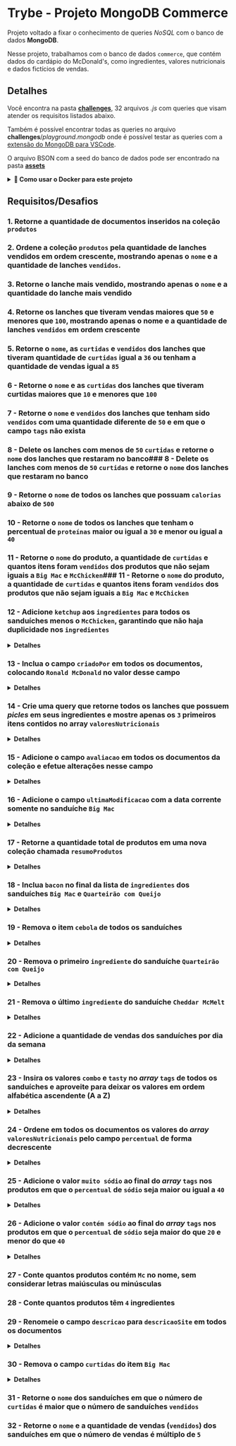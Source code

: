 # Trybe - Projeto MongoDB Commerce
Projeto voltado a fixar o conhecimento de queries _NoSQL_ com o banco de dados __MongoDB__.

Nesse projeto, trabalhamos com o banco de dados `commerce`, que contém dados do cardápio do McDonald's, como ingredientes, valores nutricionais e dados fictícios de vendas.

## Detalhes

Você encontra na pasta [__challenges__](https://github.com/flaviojoaofelix/trybe-project-mongodb-commerce/tree/main/challenges), 32 arquivos _.js_ com queries que visam atender os requisitos listados abaixo.

Também é possível encontrar todas as queries no arquivo __challenges__/_playground.mongodb_ onde é possível testar as queries com a [extensão do MongoDB para VSCode](https://marketplace.visualstudio.com/items?itemName=mongodb.mongodb-vscode).

O arquivo BSON com a seed do banco de dados pode ser encontrado na pasta [__assets__](https://github.com/flaviojoaofelix/trybe-project-mongodb-commerce/tree/main/assets)

<details>
  <summary>
    <strong>🐳 Como usar o Docker para este projeto</strong>
  </summary><br>

  - Para quem não possui o MongoDB instalado e está utilizando o docker, é necessário executar os testes localmente usando os seguintes passos:

  1. Acesse o terminal na raiz da pasta do projeto;
  2. Crie um container com um volume apontando para a pasta do projeto `docker run -d --name=nomeDoContainer -v "$PWD:/app" -p 27017:27017 mongo:5.0`;
  3. Com o container em execução, acesse o terminal do container `docker exec -it nomeDoContainer bash`;
  4. No terminal do container, acesse o diretório `/app` mapeado no volume conforme o passo 2;
  > Para restaurar o banco de dados é necessário que você esteja dentro do diretório `/app`. Para mais detalhes, veja o tópico: "♻️ Restaurando o banco de dados `commerce`".
  5. Por fim, execute o script de testes do projeto: `./scripts/evaluate.sh`.
  Se por algum motivo a execução do container for finalizada, basta iniciá-lo novamente com o comando `docker start nomeDoContainer` e seguir a partir do passo 3.

</details>

## Requisitos/Desafios

### 1. Retorne a quantidade de documentos inseridos na coleção `produtos`

### 2. Ordene a coleção `produtos` pela quantidade de lanches vendidos em ordem crescente, mostrando apenas o `nome` e a quantidade de lanches `vendidos`.

### 3. Retorne o lanche mais vendido, mostrando apenas o `nome` e a quantidade do lanche mais vendido

### 4. Retorne os lanches que tiveram vendas maiores que `50` e menores que `100`, mostrando apenas o nome e a quantidade de lanches `vendidos` em ordem crescente

### 5. Retorne o `nome`, as `curtidas` e `vendidos` dos lanches que tiveram quantidade de `curtidas` igual a `36` ou tenham a quantidade de vendas igual a `85`

### 6 - Retorne o `nome` e as `curtidas` dos lanches que tiveram curtidas maiores que `10` e menores que `100`

### 7 - Retorne o `nome` e `vendidos` dos lanches que tenham sido `vendidos` com uma quantidade diferente de `50` e em que o campo `tags` não exista

### 8 - Delete os lanches com menos de `50` `curtidas` e retorne o `nome` dos lanches que restaram no banco### 8 - Delete os lanches com menos de `50` `curtidas` e retorne o `nome` dos lanches que restaram no banco

### 9 - Retorne o `nome` de todos os lanches que possuam `calorias` abaixo de `500`

### 10 - Retorne o `nome` de todos os lanches que tenham o percentual de `proteínas` maior ou igual a `30` e menor ou igual a `40`

### 11 - Retorne o `nome` do produto, a quantidade de `curtidas` e quantos itens foram `vendidos` dos produtos que não sejam iguais a `Big Mac` e `McChicken`### 11 - Retorne o `nome` do produto, a quantidade de `curtidas` e quantos itens foram `vendidos` dos produtos que não sejam iguais a `Big Mac` e `McChicken`

### 12 - Adicione `ketchup` aos `ingredientes` para todos os sanduíches menos o `McChicken`, garantindo que não haja duplicidade nos `ingredientes`

<details>
  <summary>
    <strong>Detalhes</strong>
  </summary>
  Para isso, escreva no arquivo `desafio12.js` duas queries, <strong>nesta ordem</strong>:

    1. Crie uma query que adicione `ketchup` aos `ingredientes` para todos os sanduíches menos o `McChicken`, garantindo que não haja duplicidade nos `ingredientes`.

    2. Crie uma query que retorne o `nome` e `ingredientes` de todos os documentos.
</details>

### 13 - Inclua o campo `criadoPor` em todos os documentos, colocando `Ronald McDonald` no valor desse campo

<details>
  <summary>
    <strong>Detalhes</strong>
  </summary>
  Para isso, escreva no arquivo `desafio13.js` duas queries, <strong>nesta ordem</strong>:

    1. Crie uma query que adicione o campo `criadoPor` em todos os documentos, colocando `"Ronald McDonald"` no valor desse campo.

    2. Crie uma query que retorne o `nome` e `criadoPor` de todos os produtos.
</details>

### 14 - Crie uma query que retorne todos os lanches que possuem *picles* em seus ingredientes e mostre apenas os `3` primeiros itens contidos no array `valoresNutricionais`

<details>
  <summary>
    <strong>Detalhes</strong>
  </summary>
  Para isso, escreva no arquivo `desafio13.js` duas queries, <strong>nesta ordem</strong>:

    - Para isso, escreva a query no arquivo `desafio14.js`
    - Sua query deve retornar apenas os campos `nome`, `ingredientes` e `valoresNutricionais`.
</details>

### 15 - Adicione o campo `avaliacao` em todos os documentos da coleção e efetue alterações nesse campo

<details>
  <summary>
    <strong>Detalhes</strong>
  </summary>
  Para isso, escreva no arquivo `desafio15.js` quatro queries, <strong>nesta ordem</strong>:

    1. Crie uma query que inclua o campo `avaliacao` do tipo `NumberInt`, com o valor `0` em todos os documentos da coleção.

    2. Crie uma query que incremente o valor do campo `avaliacao` em `5` em todos os sanduíches de carne do tipo `bovino`. 
    👀 **De olho na dica**: utilize como filtro o campo `tags`.

    3. Crie uma query que incremente o valor do campo `avaliacao` em `3` em todos os sanduíches de `ave`.

    4. Crie uma query que retorne o `nome` e `avaliacao` de todos os sanduíches.
</details>

### 16 - Adicione o campo `ultimaModificacao` com a data corrente somente no sanduíche `Big Mac`

<details>
  <summary>
    <strong>Detalhes</strong>
  </summary>
  Para isso, escreva no arquivo `desafio16.js` duas queries, <strong>nesta ordem</strong>:

    1. Crie uma query que inclua somente ao sanduíche `Big Mac` o campo `ultimaModificacao` com a data corrente. Para a data corrente faça uso do tipo `date` ou `timestamp`.

    2. Crie uma query que retorne o `nome` de todos os documentos em que o campo `ultimaModificacao` existe.
</details>

### 17 - Retorne a quantidade total de produtos em uma nova coleção chamada `resumoProdutos`

<details>
  <summary>
    <strong>Detalhes</strong>
  </summary>
  Para isso, escreva no arquivo `desafio17.js` duas queries, <strong>nesta ordem</strong>:

    1. Crie uma query que insira na coleção `resumoProdutos` um documento com os campos: `franquia` com o valor `McDonalds` e `totalProdutos` com o valor sendo a quantidade total de produtos registrados na coleção `produtos`.

    2. Crie uma query que retorne os campos `franquia` e o `totalProdutos` da coleção `resumoProdutos`, resultantes da primeira query.
</details>

### 18 - Inclua `bacon` no final da lista de `ingredientes` dos sanduíches `Big Mac` e `Quarteirão com Queijo`

<details>
  <summary>
    <strong>Detalhes</strong>
  </summary>
  Para isso, escreva no arquivo `desafio18.js` duas queries, <strong>nesta ordem</strong>:

    1. Crie uma query que faça a inclusão de `bacon` no final da lista de `ingredientes` dos sanduíches `Big Mac` e `Quarteirão com Queijo`.

    2. Crie uma query que retorne o `nome` e `ingredientes` de todos os documentos.
</details>

### 19 - Remova o item `cebola` de todos os sanduíches

<details>
  <summary>
    <strong>Detalhes</strong>
  </summary>
  Para isso, escreva no arquivo `desafio19.js` duas queries, <strong>nesta ordem</strong>:

    1. Crie uma query que faça a remoção do item `cebola` em todos os sanduíches.

    2. Crie uma query que retorne o `nome` e `ingredientes` de todos os documentos.
</details>

### 20 - Remova o primeiro `ingrediente` do sanduíche `Quarteirão com Queijo`

<details>
  <summary>
    <strong>Detalhes</strong>
  </summary>
  Para isso, escreva no arquivo `desafio19.js` duas queries, <strong>nesta ordem</strong>:

    1. Crie uma query que faça a remoção do item `cebola` em todos os sanduíches.

    2. Crie uma query que retorne o `nome` e `ingredientes` de todos os documentos.
</details>

### 21 - Remova o último `ingrediente` do sanduíche `Cheddar McMelt`

<details>
  <summary>
    <strong>Detalhes</strong>
  </summary>
  Para isso, escreva no arquivo `desafio21.js` duas queries, <strong>nesta ordem</strong>:

    1. Crie uma query que faça a remoção do **último** `ingrediente` no sanduíche `Cheddar McMelt`.

    2. Crie uma query que retorne o `nome` e `ingredientes` de todos os documentos.
</details>

### 22 - Adicione a quantidade de vendas dos sanduíches por dia da semana

<details>
  <summary>
    <strong>Detalhes</strong>
  </summary>
  Para isso, escreva no arquivo `desafio22.js` quatro queries, <strong>nesta ordem</strong>:

    1. Crie uma query que inclua um campo `vendasPorDia` em todos os sanduíches. O valor deste campo deverá ser um _array_ com sete posições. Cada uma delas representará um dia da semana, e cada posição iniciará em `0`. O _array_ deve seguir a estrutura do exemplo abaixo:
      ```json
      "vendasPorDia": [0, 0, 0, 0, 0, 0, 0]
      ```

    > O primeiro item desse _array_ representa as vendas no **domingo**, o segundo item representa as vendas na **segunda-feira**, e assim sucessivamente até chegar ao último item, que representa as vendas no **sábado**.

    2. Crie uma query que incremente as vendas de `Big Mac` às **quartas-feiras** em `60`.

    3. Crie uma query que incremente as vendas de todos os sanduíches de carne do tipo `bovino` aos **sábados** em `120`.

    4. Crie uma query que retorne o `nome` e `vendasPorDia` de todos os documentos.
</details>

### 23 - Insira os valores `combo` e `tasty` no _array_ `tags` de todos os sanduíches e aproveite para deixar os valores em ordem alfabética ascendente (A a Z)

<details>
  <summary>
    <strong>Detalhes</strong>
  </summary>
  Para isso, escreva no arquivo `desafio23.js` duas queries, <strong>nesta ordem</strong>:

    1. Crie uma query que faça tanto a inserção dos valores `combo` e `tasty` no _array_ `tags` de todos os sanduíches. Ordene os valores de `tags` em ordem alfabética ascendente.

    2. Crie uma query que retorne o `nome` e `tags` de todos os documentos.
</details>

### 24 - Ordene em todos os documentos os valores do _array_ `valoresNutricionais` pelo campo `percentual` de forma decrescente

<details>
  <summary>
    <strong>Detalhes</strong>
  </summary>
  Para isso, escreva no arquivo `desafio24.js` duas queries, <strong>nesta ordem</strong>:

    1. Crie uma query que faça em todos os documentos a ordenação dos valores do _array_ `valoresNutricionais` pelo campo `percentual` de forma decrescente. 
    👀**De olho na dica**: mesmo sem adicionar nenhum novo valor, para essa operação é necessário utilizar também o modificador `$each`.

    2. Crie uma query que retorne o `nome` e `valoresNutricionais` de todos os documentos.
</details>

### 25 - Adicione o valor `muito sódio` ao final do _array_ `tags` nos produtos em que o `percentual` de `sódio` seja maior ou igual a `40`

<details>
  <summary>
    <strong>Detalhes</strong>
  </summary>
  Para isso, escreva no arquivo `desafio25.js` duas queries, <strong>nesta ordem</strong>:

    1. Crie uma query que faça a adição do valor `muito sódio` ao final do _array_ `tags` nos produtos em que o `percentual` de `sódio` seja maior ou igual a `40`.

    2. Crie uma query que retorne o `nome` e `tags` de todos os documentos.
</details>

### 26 - Adicione o valor `contém sódio` ao final do _array_ `tags` nos produtos em que o `percentual` de `sódio` seja maior do que `20` e menor do que `40`

<details>
  <summary>
    <strong>Detalhes</strong>
  </summary>
  Para isso, escreva no arquivo `desafio26.js` duas queries, <strong>nesta ordem</strong>:

    1. Crie uma query que faça a adição do valor `contém sódio` ao final do _array_ `tags` nos produtos em que o `percentual` de `sódio` seja maior do que `20` e menor do que `40`.

    2. Crie uma query que retorne o `nome` e `tags` de todos os documentos.
</details>

### 27 - Conte quantos produtos contém `Mc` no nome, sem considerar letras maiúsculas ou minúsculas

### 28 - Conte quantos produtos têm `4` ingredientes

### 29 - Renomeie o campo `descricao` para `descricaoSite` em todos os documentos

<details>
  <summary>
    <strong>Detalhes</strong>
  </summary>
  Para isso, escreva no arquivo `desafio29.js` duas queries, <strong>nesta ordem</strong>:

    1. Crie uma query que faça a renomeação do campo `descricao` para `descricaoSite` em todos os documentos.

    2. Crie uma query que retorne o `nome` e `descricaoSite` de todos os documentos.
</details>

### 30 - Remova o campo `curtidas` do item `Big Mac`

<details>
  <summary>
    <strong>Detalhes</strong>
  </summary>
  Para isso, escreva no arquivo `desafio30.js` duas queries, <strong>nesta ordem</strong>:

    1. Crie uma query que faça a remoção do campo `curtidas` do item `Big Mac`.

    2. Crie uma query que retorne o `nome` para todos os documentos e `curtidas` (exceto para `Big Mac`).
</details>

### 31 - Retorne o `nome` dos sanduíches em que o número de `curtidas` é maior que o número de sanduíches `vendidos`

### 32 - Retorne o `nome` e a quantidade de vendas (`vendidos`) dos sanduíches em que o número de vendas é múltiplo de `5`
